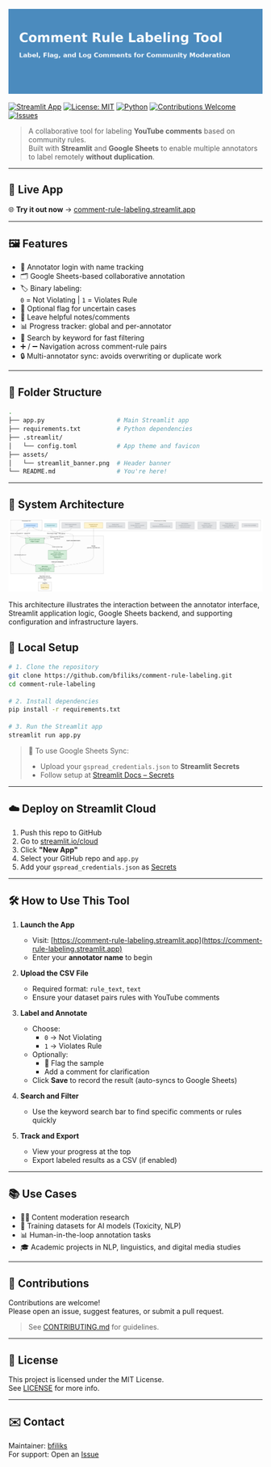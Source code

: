 
![Banner](./assets/streamlit_banner.png)

[![Streamlit App](https://img.shields.io/badge/Live%20Demo-Streamlit-ff4b4b?logo=streamlit&logoColor=white)](https://comment-rule-labeling.streamlit.app/)
[![License: MIT](https://img.shields.io/badge/License-MIT-blue.svg)](LICENSE)
[![Python](https://img.shields.io/badge/Python-3.10%2B-blue?logo=python)](https://www.python.org/)
[![Contributions Welcome](https://img.shields.io/badge/contributions-welcome-brightgreen.svg?style=flat)](CONTRIBUTING.md)
[![Issues](https://img.shields.io/github/issues/bfiliks/comment-rule-labeling)](https://github.com/bfiliks/comment-rule-labeling/issues)

> A collaborative tool for labeling **YouTube comments** based on community rules.  
> Built with **Streamlit** and **Google Sheets** to enable multiple annotators to label remotely **without duplication**.

---

## 🚀 Live App

🌐 **Try it out now** → [comment-rule-labeling.streamlit.app](https://comment-rule-labeling.streamlit.app/)

---

## 🖼️ Features

- 🔐 Annotator login with name tracking
- 🗂️ Google Sheets-based collaborative annotation
- 🏷️ Binary labeling:  
  `0` = Not Violating | `1` = Violates Rule
- 🚩 Optional flag for uncertain cases
- 💬 Leave helpful notes/comments
- 📊 Progress tracker: global and per-annotator
- 🔎 Search by keyword for fast filtering
- ➕ / ➖ Navigation across comment-rule pairs
- 🔒 Multi-annotator sync: avoids overwriting or duplicate work

---

## 📁 Folder Structure

```bash
.
├── app.py                    # Main Streamlit app
├── requirements.txt          # Python dependencies
├── .streamlit/
│   └── config.toml           # App theme and favicon
├── assets/
│   └── streamlit_banner.png  # Header banner
└── README.md                 # You're here!
```

---

## 🧩 System Architecture

![System Design](./assets/comment_labeling_rulesSD.png)

This architecture illustrates the interaction between the annotator interface, Streamlit application logic, Google Sheets backend, and supporting configuration and infrastructure layers.

## 🧪 Local Setup

```bash
# 1. Clone the repository
git clone https://github.com/bfiliks/comment-rule-labeling.git
cd comment-rule-labeling

# 2. Install dependencies
pip install -r requirements.txt

# 3. Run the Streamlit app
streamlit run app.py
```

> 🔐 To use Google Sheets Sync:
> - Upload your `gspread_credentials.json` to **Streamlit Secrets**
> - Follow setup at [Streamlit Docs – Secrets](https://docs.streamlit.io/streamlit-cloud/get-started/deploy-an-app/connect-to-data-sources/secrets-management)

---

## ☁️ Deploy on Streamlit Cloud

1. Push this repo to GitHub  
2. Go to [streamlit.io/cloud](https://streamlit.io/cloud)  
3. Click **"New App"**  
4. Select your GitHub repo and `app.py`  
5. Add your `gspread_credentials.json` as [Secrets](https://docs.streamlit.io/streamlit-cloud/get-started/deploy-an-app/connect-to-data-sources/secrets-management)

---

## 🛠️ How to Use This Tool

1. **Launch the App**
   - Visit: [https://comment-rule-labeling.streamlit.app](https://comment-rule-labeling.streamlit.app)
   - Enter your **annotator name** to begin

2. **Upload the CSV File**
   - Required format: `rule_text`, `text`
   - Ensure your dataset pairs rules with YouTube comments

3. **Label and Annotate**
   - Choose:
     - `0` → Not Violating
     - `1` → Violates Rule
   - Optionally:
     - 🚩 Flag the sample
     - Add a comment for clarification
   - Click **Save** to record the result (auto-syncs to Google Sheets)

4. **Search and Filter**
   - Use the keyword search bar to find specific comments or rules quickly

5. **Track and Export**
   - View your progress at the top
   - Export labeled results as a CSV (if enabled)

---

## 📚 Use Cases

- 🧑‍⚖️ Content moderation research
- 🤖 Training datasets for AI models (Toxicity, NLP)
- 📊 Human-in-the-loop annotation tasks
- 🎓 Academic projects in NLP, linguistics, and digital media studies

---

## 🙌 Contributions

Contributions are welcome!  
Please open an issue, suggest features, or submit a pull request.

> See [CONTRIBUTING.md](CONTRIBUTING.md) for guidelines.

---

## 📜 License

This project is licensed under the MIT License.  
See [LICENSE](LICENSE) for more info.

---

## ✉️ Contact

Maintainer: [bfiliks](https://github.com/bfiliks)  
For support: Open an [Issue](https://github.com/bfiliks/comment-rule-labeling/issues)
